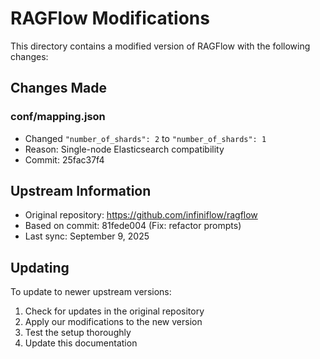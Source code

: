 # RAGFlow Modifications

This directory contains a modified version of RAGFlow with the following changes:

## Changes Made

### conf/mapping.json
- Changed `"number_of_shards": 2` to `"number_of_shards": 1`
- Reason: Single-node Elasticsearch compatibility
- Commit: 25fac37f4

## Upstream Information

- Original repository: https://github.com/infiniflow/ragflow
- Based on commit: 81fede004 (Fix: refactor prompts)
- Last sync: September 9, 2025

## Updating

To update to newer upstream versions:
1. Check for updates in the original repository
2. Apply our modifications to the new version
3. Test the setup thoroughly
4. Update this documentation

